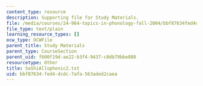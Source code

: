 ```yaml
---
content_type: resource
description: Supporting file for Study Materials.
file: /media/courses/24-964-topics-in-phonology-fall-2004/bbf87634fed4dcdc7afa563aded2caea_SaShiAllophonic2.txt
file_type: text/plain
learning_resource_types: []
ocw_type: OCWFile
parent_title: Study Materials
parent_type: CourseSection
parent_uid: f600f19d-ae22-b3f4-9437-c8db79bbe880
resourcetype: Other
title: SaShiAllophonic2.txt
uid: bbf87634-fed4-dcdc-7afa-563aded2caea
---
```

